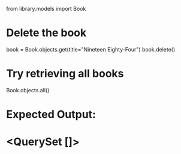 from library.models import Book

# Delete the book
book = Book.objects.get(title="Nineteen Eighty-Four")
book.delete()

# Try retrieving all books
Book.objects.all()

# Expected Output:
# <QuerySet []>
